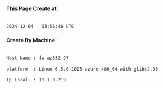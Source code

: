 
   
#### This Page Create at:

```bash

2024-12-04 - 03:56:46 UTC

```

#### Create By Machine:

```bash

Host Name : fv-az532-97

platform  : Linux-6.5.0-1025-azure-x86_64-with-glibc2.35

Ip Local  : 10.1.0.219

```

